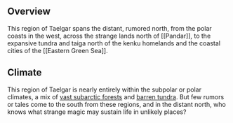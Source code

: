 ## Overview

This region of Taelgar spans the distant, rumored north, from the polar coasts in the west, across the strange lands north of [[Pandar]], to the expansive tundra and taiga north of the kenku homelands and the coastal cities of the [[Eastern Green Sea]]. 

## Climate

This region of Taelgar is nearly entirely within the subpolar or polar climates, a mix of [vast subarctic forests](https://geodiode.com/climate/subarctic) and [barren tundra](https://geodiode.com/climate/tundra). But few rumors or tales come to the south from these regions, and in the distant north, who knows what strange magic may sustain life in unlikely places?

